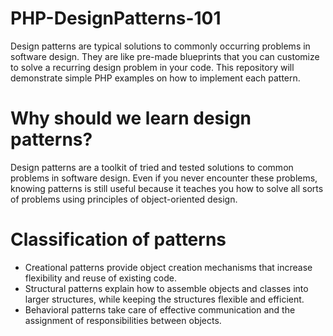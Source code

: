 # PHP-DesignPatterns-101

Design patterns are typical solutions to commonly occurring problems in software design. They are like pre-made blueprints that you can customize to solve a recurring design problem in your code. This repository will demonstrate simple PHP examples on how to implement each pattern.

# Why should we learn design patterns?
Design patterns are a toolkit of tried and tested solutions to common problems in software design. Even if you never encounter these problems, knowing patterns is still useful because it teaches you how to solve all sorts of problems using principles of object-oriented design.

# Classification of patterns
* Creational patterns provide object creation mechanisms that increase flexibility and reuse of existing code.
* Structural patterns explain how to assemble objects and classes into larger structures, while keeping the structures flexible and efficient.
* Behavioral patterns take care of effective communication and the assignment of responsibilities between objects.
